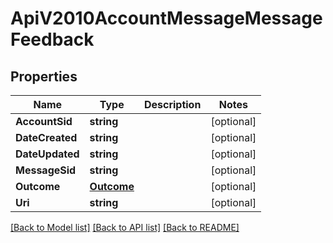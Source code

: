 # ApiV2010AccountMessageMessageFeedback

## Properties

Name | Type | Description | Notes
------------ | ------------- | ------------- | -------------
**AccountSid** | **string** |  | [optional] 
**DateCreated** | **string** |  | [optional] 
**DateUpdated** | **string** |  | [optional] 
**MessageSid** | **string** |  | [optional] 
**Outcome** | [**Outcome**](outcome.md) |  | [optional] 
**Uri** | **string** |  | [optional] 

[[Back to Model list]](../README.md#documentation-for-models) [[Back to API list]](../README.md#documentation-for-api-endpoints) [[Back to README]](../README.md)


